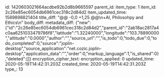 id: 1420603021664acdbe92b2d8b9665597
parent_id: 
item_type: 1
item_id: 2c26e85ec6054db6961cec318c2d84d2
item_updated_time: 1589898821404
title_diff: "@@ -0,0 +1,25 @@\n+AI, Philosohpy and Ethics\n"
body_diff: 
metadata_diff: {"new":{"id":"2c26e85ec6054db6961cec318c2d84d2","parent_id":"2ab18ac2817a4c0aa6251033479786f8","latitude":"1.32240000","longitude":"103.78890000","altitude":"0.0000","author":"","source_url":"","is_todo":0,"todo_due":0,"todo_completed":0,"source":"joplin-desktop","source_application":"net.cozic.joplin-desktop","application_data":"","order":0,"markup_language":1,"is_shared":0},"deleted":[]}
encryption_cipher_text: 
encryption_applied: 0
updated_time: 2020-05-19T14:42:31.203Z
created_time: 2020-05-19T14:42:31.203Z
type_: 13